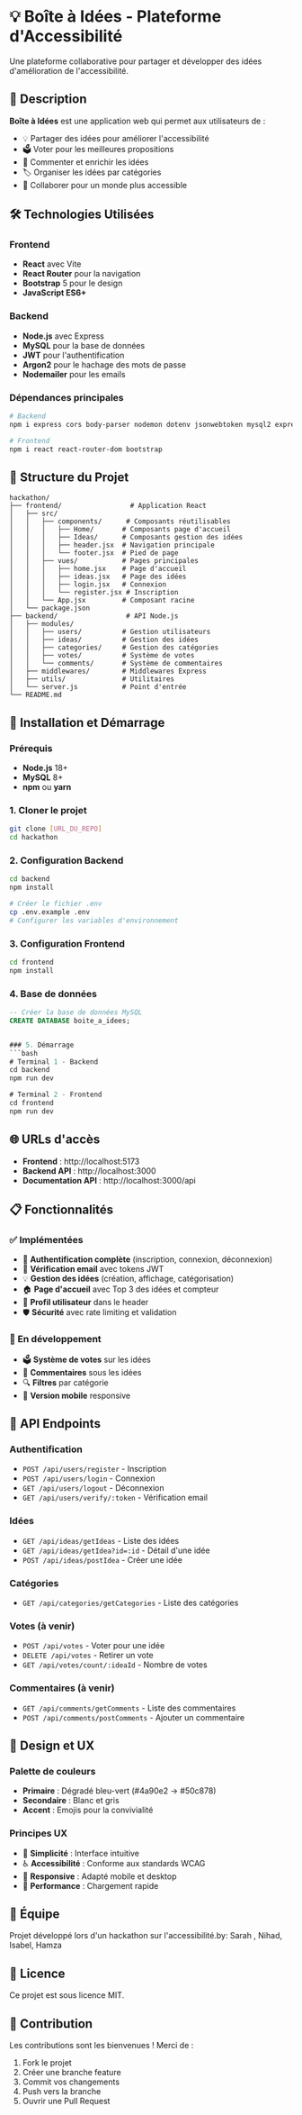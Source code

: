 # 💡 Boîte à Idées - Plateforme d'Accessibilité

Une plateforme collaborative pour partager et développer des idées d'amélioration de l'accessibilité.

## 🎯 Description

**Boîte à Idées** est une application web qui permet aux utilisateurs de :
- 💡 Partager des idées pour améliorer l'accessibilité
- 🗳️ Voter pour les meilleures propositions
- 💬 Commenter et enrichir les idées
- 🏷️ Organiser les idées par catégories
- 👥 Collaborer pour un monde plus accessible

## 🛠️ Technologies Utilisées

### Frontend
- **React** avec Vite
- **React Router** pour la navigation
- **Bootstrap** 5 pour le design
- **JavaScript ES6+**

### Backend
- **Node.js** avec Express
- **MySQL** pour la base de données
- **JWT** pour l'authentification
- **Argon2** pour le hachage des mots de passe
- **Nodemailer** pour les emails

### Dépendances principales
```bash
# Backend
npm i express cors body-parser nodemon dotenv jsonwebtoken mysql2 express-rate-limit argon2 nodemailer

# Frontend
npm i react react-router-dom bootstrap
```

## 📁 Structure du Projet

```
hackathon/
├── frontend/                 # Application React
│   ├── src/
│   │   ├── components/      # Composants réutilisables
│   │   │   ├── Home/       # Composants page d'accueil
│   │   │   ├── Ideas/      # Composants gestion des idées
│   │   │   ├── header.jsx  # Navigation principale
│   │   │   └── footer.jsx  # Pied de page
│   │   ├── vues/           # Pages principales
│   │   │   ├── home.jsx    # Page d'accueil
│   │   │   ├── ideas.jsx   # Page des idées
│   │   │   ├── login.jsx   # Connexion
│   │   │   └── register.jsx # Inscription
│   │   └── App.jsx         # Composant racine
│   └── package.json
├── backend/                 # API Node.js
│   ├── modules/
│   │   ├── users/          # Gestion utilisateurs
│   │   ├── ideas/          # Gestion des idées
│   │   ├── categories/     # Gestion des catégories
│   │   ├── votes/          # Système de votes
│   │   └── comments/       # Système de commentaires
│   ├── middlewares/        # Middlewares Express
│   ├── utils/              # Utilitaires
│   └── server.js           # Point d'entrée
└── README.md
```

## 🚀 Installation et Démarrage

### Prérequis
- **Node.js** 18+
- **MySQL** 8+
- **npm** ou **yarn**

### 1. Cloner le projet
```bash
git clone [URL_DU_REPO]
cd hackathon
```

### 2. Configuration Backend
```bash
cd backend
npm install

# Créer le fichier .env
cp .env.example .env
# Configurer les variables d'environnement
```

### 3. Configuration Frontend
```bash
cd frontend
npm install
```

### 4. Base de données
```sql
-- Créer la base de données MySQL
CREATE DATABASE boite_a_idees;


### 5. Démarrage
```bash
# Terminal 1 - Backend
cd backend
npm run dev

# Terminal 2 - Frontend
cd frontend
npm run dev
```

## 🌐 URLs d'accès

- **Frontend** : http://localhost:5173
- **Backend API** : http://localhost:3000
- **Documentation API** : http://localhost:3000/api

## 📋 Fonctionnalités

### ✅ Implémentées
- 🔐 **Authentification complète** (inscription, connexion, déconnexion)
- 📧 **Vérification email** avec tokens JWT
- 💡 **Gestion des idées** (création, affichage, catégorisation)
- 🏠 **Page d'accueil** avec Top 3 des idées et compteur
- 👤 **Profil utilisateur** dans le header
- 🛡️ **Sécurité** avec rate limiting et validation

### 🚧 En développement
- 🗳️ **Système de votes** sur les idées
- 💬 **Commentaires** sous les idées
- 🔍 **Filtres** par catégorie
- 📱 **Version mobile** responsive

## 🔧 API Endpoints

### Authentification
- `POST /api/users/register` - Inscription
- `POST /api/users/login` - Connexion
- `GET /api/users/logout` - Déconnexion
- `GET /api/users/verify/:token` - Vérification email

### Idées
- `GET /api/ideas/getIdeas` - Liste des idées
- `GET /api/ideas/getIdea?id=:id` - Détail d'une idée
- `POST /api/ideas/postIdea` - Créer une idée

### Catégories
- `GET /api/categories/getCategories` - Liste des catégories

### Votes (à venir)
- `POST /api/votes` - Voter pour une idée
- `DELETE /api/votes` - Retirer un vote
- `GET /api/votes/count/:ideaId` - Nombre de votes

### Commentaires (à venir)
- `GET /api/comments/getComments` - Liste des commentaires
- `POST /api/comments/postComments` - Ajouter un commentaire

## 🎨 Design et UX

### Palette de couleurs
- **Primaire** : Dégradé bleu-vert (#4a90e2 → #50c878)
- **Secondaire** : Blanc et gris
- **Accent** : Emojis pour la convivialité

### Principes UX
- 🎯 **Simplicité** : Interface intuitive
- ♿ **Accessibilité** : Conforme aux standards WCAG
- 📱 **Responsive** : Adapté mobile et desktop
- 🚀 **Performance** : Chargement rapide

## 👥 Équipe

Projet développé lors d'un hackathon sur l'accessibilité.by: Sarah , Nihad, Isabel, Hamza

## 📄 Licence

Ce projet est sous licence MIT.

## 🤝 Contribution

Les contributions sont les bienvenues ! Merci de :
1. Fork le projet
2. Créer une branche feature
3. Commit vos changements
4. Push vers la branche
5. Ouvrir une Pull Request



